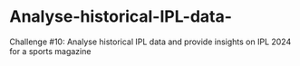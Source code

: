 # Analyse-historical-IPL-data-
Challenge #10: Analyse historical IPL data and provide insights on IPL 2024 for a sports magazine
